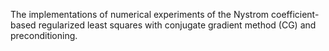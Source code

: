 The implementations of numerical experiments of the Nystrom coefficient-based regularized least squares with conjugate gradient method (CG) and preconditioning.
